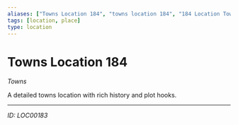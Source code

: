 ```yaml
---
aliases: ["Towns Location 184", "towns location 184", "184 Location Towns"]
tags: [location, place]
type: location
---
```


# Towns Location 184

*Towns*

A detailed towns location with rich history and plot hooks.

---
*ID: LOC00183*